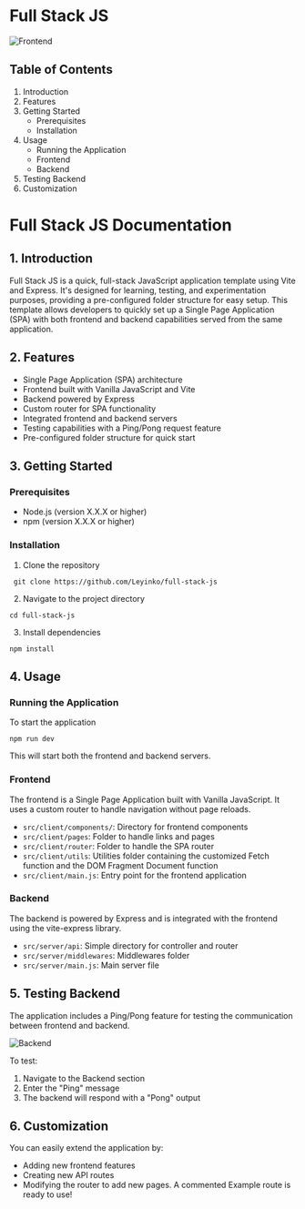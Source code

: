 # Full Stack JS

![Frontend](https://res.cloudinary.com/drft9abh4/image/upload/v1731142187/Frontend_j1p8m7.png)

## Table of Contents
1. Introduction
2. Features
3. Getting Started
   - Prerequisites
   - Installation
4. Usage
   - Running the Application
   - Frontend
   - Backend
5. Testing Backend
6. Customization

# Full Stack JS Documentation

## 1. Introduction

Full Stack JS is a quick, full-stack JavaScript application template using Vite and Express. It's designed for learning, testing, and experimentation purposes, providing a pre-configured folder structure for easy setup. This template allows developers to quickly set up a Single Page Application (SPA) with both frontend and backend capabilities served from the same application.

## 2. Features

- Single Page Application (SPA) architecture
- Frontend built with Vanilla JavaScript and Vite
- Backend powered by Express
- Custom router for SPA functionality
- Integrated frontend and backend servers
- Testing capabilities with a Ping/Pong request feature
- Pre-configured folder structure for quick start

## 3. Getting Started

### Prerequisites

- Node.js (version X.X.X or higher)
- npm (version X.X.X or higher)

### Installation

1. Clone the repository
```
 git clone https://github.com/Leyinko/full-stack-js
 ```

 
2. Navigate to the project directory
```
cd full-stack-js
```

3. Install dependencies
```
npm install
```

## 4. Usage

### Running the Application

To start the application
```
npm run dev
```

This will start both the frontend and backend servers.

### Frontend

The frontend is a Single Page Application built with Vanilla JavaScript. It uses a custom router to handle navigation without page reloads.

- `src/client/components/`: Directory for frontend components
- `src/client/pages`: Folder to handle links and pages
- `src/client/router`: Folder to handle the SPA router
- `src/client/utils`: Utilities folder containing the customized Fetch function and the DOM Fragment Document function
- `src/client/main.js`: Entry point for the frontend application

### Backend

The backend is powered by Express and is integrated with the frontend using the vite-express library.

- `src/server/api`: Simple directory for controller and router
- `src/server/middlewares`: Middlewares folder
- `src/server/main.js`: Main server file

## 5. Testing Backend

The application includes a Ping/Pong feature for testing the communication between frontend and backend.

![Backend](https://res.cloudinary.com/drft9abh4/image/upload/v1731142183/Backend_q0bwxc.png)

To test:
1. Navigate to the Backend section
2. Enter the "Ping" message
3. The backend will respond with a "Pong" output

## 6. Customization

You can easily extend the application by:
- Adding new frontend features
- Creating new API routes
- Modifying the router to add new pages. A commented Example route is ready to use!


